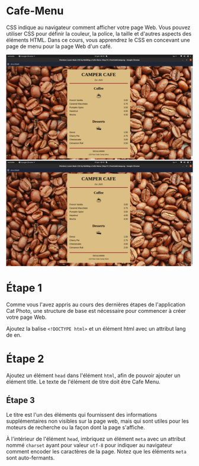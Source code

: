 # Cafe-Menu
CSS indique au navigateur comment afficher votre page Web. Vous pouvez utiliser CSS pour définir la couleur, la police, la taille et d'autres aspects des éléments HTML.  Dans ce cours, vous apprendrez le CSS en concevant une page de menu pour la page Web d'un café.


<img src="./images/Capture d’écran de 2024-01-24 08-45-12.png" alt="cafe-Menu">
<img src="./images/Capture d’écran de 2024-01-24 08-45-16.png" alt="cafe-Menu">


# Étape 1
<p></p>Comme vous l'avez appris au cours des dernières étapes de l'application Cat Photo, une structure de base est nécessaire pour commencer à créer votre page Web.

Ajoutez la balise ```<!DOCTYPE html>``` et un élément html avec un attribut lang de en.

# Étape 2
Ajoutez un élément ```head``` dans l'élément ```html```, afin de pouvoir ajouter un élément title. Le texte de l'élément de titre doit être Cafe Menu.

## Étape 3
Le titre est l'un des éléments qui fournissent des informations supplémentaires non visibles sur la page web, mais qui sont utiles pour les moteurs de recherche ou la façon dont la page s'affiche.

À l'intérieur de l'élément `head`, imbriquez un élément `meta` avec un attribut nommé `charset` ayant pour valeur `utf-8` pour indiquer au navigateur comment encoder les caractères de la page. Notez que les éléments `meta` sont auto-fermants.

